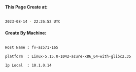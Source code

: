 
   
#### This Page Create at:

```bash

2023-08-14 - 22:26:52 UTC

```

#### Create By Machine:

```bash

Host Name : fv-az571-165

platform  : Linux-5.15.0-1042-azure-x86_64-with-glibc2.35

Ip Local  : 10.1.0.14

```

